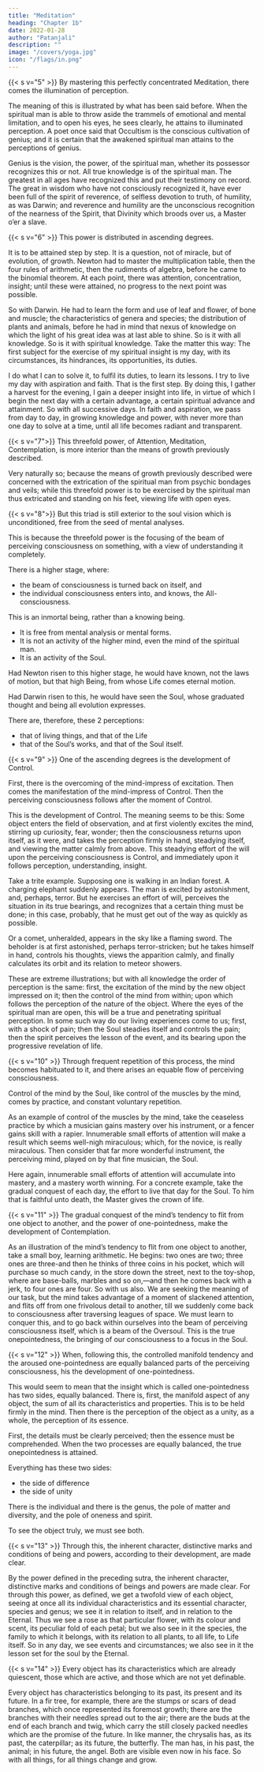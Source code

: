 ```yaml
---
title: "Meditation"
heading: "Chapter 1b"
date: 2022-01-28
author: "Patanjali"
description: ""
image: "/covers/yoga.jpg"
icon: "/flags/in.png"
---
```



{{< s v="5" >}} By mastering this perfectly concentrated Meditation, there comes the illumination of perception.

The meaning of this is illustrated by what has been said before. When the spiritual man is able to throw aside the trammels of emotional and mental limitation, and to open his eyes, he sees clearly, he attains to illuminated perception. A poet once said that Occultism is the conscious cultivation of genius; and it is certain that the awakened spiritual man attains to the perceptions of genius. 

Genius is the vision, the power, of the spiritual man, whether its possessor recognizes this or not. All true knowledge is of the spiritual man. The greatest in all ages have recognized this and put their testimony on record. The great in wisdom who have not consciously recognized it, have ever been full of the spirit of reverence, of selfless devotion to truth, of humility, as was Darwin; and reverence and humility are the unconscious recognition of the nearness of the Spirit, that Divinity which broods over us, a Master o’er a slave.


{{< s v="6" >}} This power is distributed in ascending degrees.

It is to be attained step by step. It is a question, not of miracle, but of evolution, of growth. Newton had to master the multiplication table, then the four rules of arithmetic, then the rudiments of algebra, before he came to the binomial theorem. At each point, there was attention, concentration, insight; until these were attained, no progress to the next point was possible. 

So with Darwin. He had to learn the form and use of leaf and flower, of bone and muscle; the characteristics of genera and species; the distribution of plants and animals, before he had in mind that nexus of knowledge on which the light of his great idea was at last able to shine. So is it with all knowledge. So is it with spiritual knowledge. Take the matter this way: The first subject for the exercise of my spiritual insight is my day, with its circumstances, its hindrances, its opportunities, its duties. 

I do what I can to solve it, to fulfil its duties, to learn its lessons. I try to live my day with aspiration and faith. That is the first step. By doing this, I gather a harvest for the evening, I gain a deeper insight into life, in virtue of which I begin the next day with a certain advantage, a certain spiritual advance and attainment. So with all successive days. In faith and aspiration, we pass from day to day, in growing knowledge and power, with never more than one day to solve at a time, until all life becomes radiant and transparent.


{{< s v="7">}} This threefold power, of Attention, Meditation, Contemplation, is more interior than the means of growth previously described.

Very naturally so; because the means of growth previously described were concerned with the extrication of the spiritual man from psychic bondages and veils; while this threefold power is to be exercised by the spiritual man thus extricated and standing on his feet, viewing life with open eyes.


{{< s v="8">}} But this triad is still exterior to the soul vision which is unconditioned, free from the seed of mental analyses.

This is because the threefold power is the focusing of the beam of perceiving consciousness on something<!--  form of manifesting being -->, with a view of understanding it completely. 

There is a higher stage, where:
- the beam of consciousness is turned back on itself, and
- the individual consciousness enters into, and knows, the All-consciousness. 

This is an inmortal being, rather than a knowing being. 
- It is free from mental analysis or mental forms. 
- It is not an activity of the higher mind, even the mind of the spiritual man. 
- It is an activity of the Soul. 

Had Newton risen to this higher stage, he would have known, not the laws of motion, but that high Being, from whose Life comes eternal motion. 

Had Darwin risen to this, he would have seen the Soul, whose graduated thought and being all evolution expresses. 

There are, therefore, these 2 perceptions:

- that of living things, and that of the Life
- that of the Soul’s works, and that of the Soul itself.


{{< s v="9" >}} One of the ascending degrees is the development of Control. 

First, there is the overcoming of the mind-impress of excitation. Then comes the manifestation of the mind-impress of Control. Then the perceiving consciousness follows after the moment of Control.

This is the development of Control. The meaning seems to be this: Some object enters the field of observation, and at first violently excites the mind, stirring up curiosity, fear, wonder; then the consciousness returns upon itself, as it were, and takes the perception firmly in hand, steadying itself, and viewing the matter calmly from above. This steadying effort of the will upon the perceiving consciousness is Control, and immediately upon it follows perception, understanding, insight.

Take a trite example. Supposing one is walking in an Indian forest. A charging elephant suddenly appears. The man is excited by astonishment, and, perhaps, terror. But he exercises an effort of will, perceives the situation in its true bearings, and recognizes that a certain thing must be done; in this case, probably, that he must get out of the way as quickly as possible.

Or a comet, unheralded, appears in the sky like a flaming sword. The beholder is at first astonished, perhaps terror-stricken; but he takes himself in hand, controls his thoughts, views the apparition calmly, and finally calculates its orbit and its relation to meteor showers.

These are extreme illustrations; but with all knowledge the order of perception is the same: first, the excitation of the mind by the new object impressed on it; then the control of the mind from within; upon which follows the perception of the nature of the object. Where the eyes of the spiritual man are open, this will be a true and penetrating spiritual perception. In some such way do our living experiences come to us; first, with a shock of pain; then the Soul steadies itself and controls the pain; then the spirit perceives the lesson of the event, and its bearing upon the progressive revelation of life.


{{< s v="10" >}} Through frequent repetition of this process, the mind becomes habituated to it, and there arises an equable flow of perceiving consciousness.

Control of the mind by the Soul, like control of the muscles by the mind, comes by practice, and constant voluntary repetition.

As an example of control of the muscles by the mind, take the ceaseless practice by which a musician gains mastery over his instrument, or a fencer gains skill with a rapier. Innumerable small efforts of attention will make a result which seems well-nigh miraculous; which, for the novice, is really miraculous. Then consider that far more wonderful instrument, the perceiving mind, played on by that fine musician, the Soul. 

Here again, innumerable small efforts of attention will accumulate into mastery, and a mastery worth winning. For a concrete example, take the gradual conquest of each day, the effort to live that day for the Soul. To him that is faithful unto death, the Master gives the crown of life.


{{< s v="11" >}} The gradual conquest of the mind’s tendency to flit from one object to another, and the power of one-pointedness, make the development of Contemplation.

As an illustration of the mind’s tendency to flit from one object to another, take a small boy, learning arithmetic. He begins: two ones are two; three ones are three-and then he thinks of three coins in his pocket, which will purchase so much candy, in the store down the street, next to the toy-shop, where are base-balls, marbles and so on,—and then he comes back with a jerk, to four ones are four. So with us also. We are seeking the meaning of our task, but the mind takes advantage of a moment of slackened attention, and flits off from one frivolous detail to another, till we suddenly come back to consciousness after traversing leagues of space. We must learn to conquer this, and to go back within ourselves into the beam of perceiving consciousness itself, which is a beam of the Oversoul. This is the true onepointedness, the bringing of our consciousness to a focus in the Soul.


{{< s v="12" >}} When, following this, the controlled manifold tendency and the aroused one-pointedness are equally balanced parts of the perceiving consciousness, his the development of one-pointedness.

This would seem to mean that the insight which is called one-pointedness has two sides, equally balanced. There is, first, the manifold aspect of any object, the sum of all its characteristics and properties. This is to be held firmly in the mind. Then there is the perception of the object as a unity, as a whole, the perception of its essence. 

First, the details must be clearly perceived; then the essence must be comprehended. When the two processes are equally balanced, the true onepointedness is attained. 

Everything has these two sides:
- the side of difference
- the side of unity

There is the individual and there is the genus, the pole of matter and diversity, and the pole of oneness and spirit. 

To see the object truly, we must see both.


{{< s v="13" >}} Through this, the inherent character, distinctive marks and conditions of being and powers, according to their development, are made clear.

By the power defined in the preceding sutra, the inherent character, distinctive marks and conditions of beings and powers are made clear. For through this power, as defined, we get a twofold view of each object, seeing at once all its individual characteristics and its essential character, species and genus; we see it in relation to itself, and in relation to the Eternal. Thus we see a rose as that particular flower, with its colour and scent, its peculiar fold of each petal; but we also see in it the species, the family to which it belongs, with its relation to all plants, to all life, to Life itself. So in any day, we see events and circumstances; we also see in it the lesson set for the soul by the Eternal.



{{< s v="14" >}} Every object has its characteristics which are already quiescent, those which are active, and those which are not yet definable.

Every object has characteristics belonging to its past, its present and its future. In a fir tree, for example, there are the stumps or scars of dead branches, which once represented its foremost growth; there are the branches with their needles spread out to the air; there are the buds at the end of each branch and twig, which carry the still closely packed needles which are the promise of the future. In like manner, the chrysalis has, as its past, the caterpillar; as its future, the butterfly. The man has, in his past, the animal; in his future, the angel. Both are visible even now in his face. So with all things, for all things change and grow.

